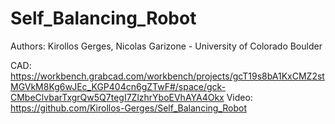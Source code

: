 # Self_Balancing_Robot
Authors: Kirollos Gerges, Nicolas Garizone - University of Colorado Boulder
         
CAD: https://workbench.grabcad.com/workbench/projects/gcT19s8bA1KxCMZ2stMGVkM8Kg6wJEc_KGP404cn6gZTwF#/space/gck-CMbeClvbarTxgrQw5Q7tegI7ZlzhrYboEVhAYA4Okx
Video: https://github.com/Kirollos-Gerges/Self_Balancing_Robot
